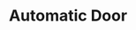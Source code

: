 ---
cover: "../Visuals/Cloyne-Door/doorVid.gif"
coverAlt: ""
description: Automated Door that could be opened using a Berkeley student ID card for verified members living at Cloyne Court.
order: 3
slug: automatic-door
title: Automatic Door
tags:
- Arduino
- Automation
---